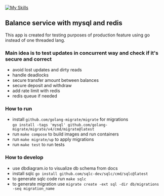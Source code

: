 [![My Skills](https://skillicons.dev/icons?i=golang,docker,mysql,redis)](https://skillicons.dev)

## Balance service with mysql and redis
This app is created for testing purposes of production feature using go instead of one threaded lang.

### Main idea is to test updates in concurrent way and check if it's secure and correct
* avoid lost updates and dirty reads
* handle deadlocks
* secure transfer amount between balances
* secure deposit and withdraw
* add rate limit with redis
* redis queue if needed

### How to run
* install `github.com/golang-migrate/migrate` for migrations  
  `go install -tags 'mysql' github.com/golang-migrate/migrate/v4/cmd/migrate@latest`
* run `make compose` to build images and run containers
* run `make migrate/up` to apply migrations
* run `make test` to run tests

### How to develop
* use dbdiagram.io to visualize db schema from docs
* install sqlc `go install github.com/sqlc-dev/sqlc/cmd/sqlc@latest`
* to generate sqlc code run `make sqlc`
* to generate migration use `migrate create -ext sql -dir db/migrations -seq migration_name`